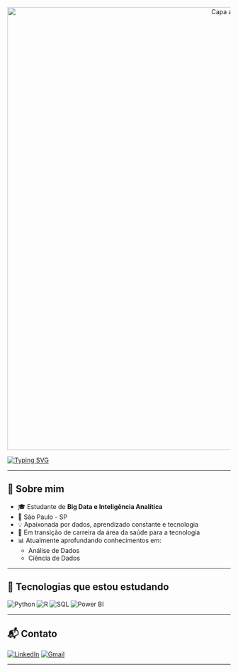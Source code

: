 <p align="center">
  <img src="https://camo.githubusercontent.com/4d3b4e783fd73237e09703a255e82b4c7d59de61312fd388085b162324094305/68747470733a2f2f63617073756c652d72656e6465722e76657263656c2e6170702f6170693f747970653d776176696e6726636f6c6f723d303046464646266865696768743d3132302673656374696f6e3d686561646572" alt="Capa animada" width="1000" />
</p>

[![Typing SVG](https://readme-typing-svg.demolab.com/?lines=Ol%C3%A1+%F0%9F%91%8B,+eu+sou+o+Larissa;Bem-vindo+ao+meu+perfil!&width=400)](https://git.io/typing-svg)


---

## 🧠 Sobre mim

- 🎓 Estudante de **Big Data e Inteligência Analítica**
- 📍 São Paulo - SP
- 💡 Apaixonada por dados, aprendizado constante e tecnologia
- 🔄 Em transição de carreira da área da saúde para a tecnologia
- 📊 Atualmente aprofundando conhecimentos em:
  - Análise de Dados
  - Ciência de Dados

---

## 🚀 Tecnologias que estou estudando

![Python](https://img.shields.io/badge/Python-3776AB?style=for-the-badge&logo=python&logoColor=white)
![R](https://img.shields.io/badge/R-276DC3?style=for-the-badge&logo=r&logoColor=white)
![SQL](https://img.shields.io/badge/SQL-4479A1?style=for-the-badge&logo=postgresql&logoColor=white)
![Power BI](https://img.shields.io/badge/PowerBI-F2C811?style=for-the-badge&logo=powerbi&logoColor=black)

---

## 📬 Contato

[![LinkedIn](https://img.shields.io/badge/LinkedIn-0A66C2?style=for-the-badge&logo=linkedin&logoColor=white)](https://www.linkedin.com/in/seu-usuario-aqui)
[![Gmail](https://img.shields.io/badge/Gmail-D14836?style=for-the-badge&logo=gmail&logoColor=white)](mailto:seuemail@gmail.com)

---

<!-- Rodapé opcional com gráfico de linguagens -->
<!-- 
[![Top Langs](https://github-readme-stats.vercel.app/api/top-langs/?username=Larissa-Dos&layout=compact&theme=dark)](https://github.com/anuraghazra/github-readme-stats)
-->


